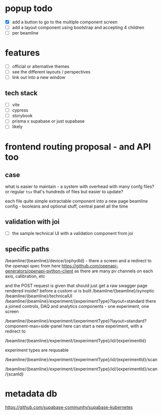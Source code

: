 
# popup todo

- [x] add a button to go to the multiple component screen
- [ ] add a layout component using bootstrap and accepting 4 children
- [ ] per beamline

# features

- [ ] official or alternative themes
- [ ] see the different layouts / perspectives
- [ ] link out into a new window

## tech stack

- [ ] vite
- [ ] cypress
- [ ] storybook
- [ ] prisma x supabase or just supabase
- [ ] likely

# frontend routing proposal - and API too

## case

what is easier to maintain - a system with overhead with many confg files?
or regular `tsx` that's hundreds of files but easier to update?

each file quite simple
extractable component into a new page
beamline config - booleans and optional stuff, central panel all the time

## validation with joi

- [ ] the sample technical UI with a validation component from joi

## specific paths

/beamline/{beamline}/device/{ophydId} - there a screen and a redirect to the openapi spec from here <https://github.com/openapi-generators/openapi-python-client>
as there are many pv channels on each axis, calibration, etc

and the POST request is given that
should just get a raw swagger page rendered inside? before a custom ui is built
/beamline/{beamline}/synoptic
/beamline/{beamline}/technicalUI
/beamline/{beamline}/experiment/{experimentType}?layout=standard
there a joined controls, DAQ and analytics components - one experiment, one screen

/beamline/{beamline}/experiment/{experimentType}?layout=standard?component-max=side-panel
here can start a new experiment, with a redirect to

/beamline/{beamline}/experiment/{experimentType}/id/{experimentId}

experiment types are requsable

/beamline/{beamline}/experiment/{experimentType}/id/{experimentId}/scan

/beamline/{beamline}/experiment/{experimentType}/id/{experimentId}/scan/{scanId}

# metadata db

<https://github.com/supabase-community/supabase-kubernetes>
